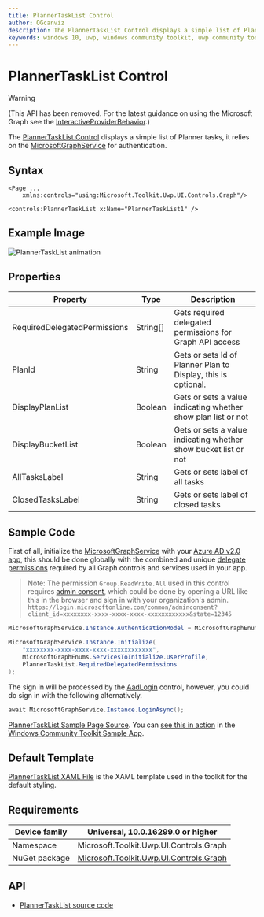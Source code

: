 ```yaml
---
title: PlannerTaskList Control
author: OGcanviz
description: The PlannerTaskList Control displays a simple list of Planner tasks.
keywords: windows 10, uwp, windows community toolkit, uwp community toolkit, uwp toolkit, PlannerTaskList Control
---
```


# PlannerTaskList Control

> [!WARNING]
> (This API has been removed. For the latest guidance on using the Microsoft Graph see the [InteractiveProviderBehavior](../../graph/providers/InteractiveProviderBehavior.md).)

The [PlannerTaskList Control](https://docs.microsoft.com/dotnet/api/microsoft.toolkit.uwp.ui.controls.graph.plannertasklist) displays a simple list of Planner tasks, it relies on the [MicrosoftGraphService](../../services/MicrosoftGraph.md) for authentication.

## Syntax

```xaml
<Page ...
    xmlns:controls="using:Microsoft.Toolkit.Uwp.UI.Controls.Graph"/>

<controls:PlannerTaskList x:Name="PlannerTaskList1" />
```

## Example Image

![PlannerTaskList animation](../../resources/images/Graph/PlannerTaskList.png)

## Properties

| Property | Type | Description |
| -- | -- | -- |
| RequiredDelegatedPermissions | String[] | Gets required delegated permissions for Graph API access |
| PlanId | String | Gets or sets Id of Planner Plan to Display, this is optional. |
| DisplayPlanList | Boolean | Gets or sets a value indicating whether show plan list or not |
| DisplayBucketList | Boolean | Gets or sets a value indicating whether show bucket list or not |
| AllTasksLabel | String | Gets or sets label of all tasks |
| ClosedTasksLabel | String | Gets or sets label of closed tasks |

## Sample Code

First of all, initialize the [MicrosoftGraphService](../../services/MicrosoftGraph.md) with your [Azure AD v2.0 app](https://docs.microsoft.com/azure/active-directory/develop/active-directory-v2-app-registration), this should be done globally with the combined and unique [delegate permissions](https://docs.microsoft.com/azure/active-directory/develop/active-directory-v2-scopes) required by all Graph controls and services used in your app.


> Note: The permission `Group.ReadWrite.All` used in this control requires [admin consent](https://docs.microsoft.com/azure/active-directory/develop/active-directory-v2-scopes#request-the-permissions-from-a-directory-admin), which could be done by opening a URL like this in the browser and sign in with your organization's admin.
> `https://login.microsoftonline.com/common/adminconsent?client_id=xxxxxxxx-xxxx-xxxx-xxxx-xxxxxxxxxxxx&state=12345`

```c#
MicrosoftGraphService.Instance.AuthenticationModel = MicrosoftGraphEnums.AuthenticationModel.V2;

MicrosoftGraphService.Instance.Initialize(
    "xxxxxxxx-xxxx-xxxx-xxxx-xxxxxxxxxxxx",
    MicrosoftGraphEnums.ServicesToInitialize.UserProfile,
    PlannerTaskList.RequiredDelegatedPermissions
);
```

The sign in will be processed by the [AadLogin](AadLogin.md) control, however, you could do sign in with the following alternatively.

```c#
await MicrosoftGraphService.Instance.LoginAsync();
```

[PlannerTaskList Sample Page Source](https://github.com/Microsoft/WindowsCommunityToolkit/tree/master/Microsoft.Toolkit.Uwp.SampleApp/SamplePages/PlannerTaskList). You can [see this in action](uwpct://Controls?sample=PlannerTaskList) in the [Windows Community Toolkit Sample App](https://aka.ms/windowstoolkitapp).

## Default Template

[PlannerTaskList XAML File](https://github.com/Microsoft/WindowsCommunityToolkit/blob/master/Microsoft.Toolkit.Uwp.UI.Controls.Graph/PlannerTaskList/PlannerTaskList.xaml) is the XAML template used in the toolkit for the default styling.

## Requirements

| Device family | Universal, 10.0.16299.0 or higher |
| -- | -- |
| Namespace | Microsoft.Toolkit.Uwp.UI.Controls.Graph |
| NuGet package | [Microsoft.Toolkit.Uwp.UI.Controls.Graph](https://www.nuget.org/packages/Microsoft.Toolkit.Uwp.UI.Controls.Graph/) |

## API

* [PlannerTaskList source code](https://github.com/Microsoft/WindowsCommunityToolkit/tree/master/Microsoft.Toolkit.Uwp.UI.Controls.Graph/PlannerTaskList)
